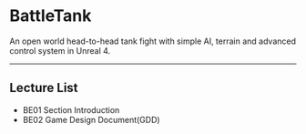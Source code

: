 # BattleTank
An open world head-to-head tank fight with simple AI, terrain and advanced control system in Unreal 4.

---
## Lecture List
* BE01 Section Introduction
* BE02 Game Design Document(GDD)
